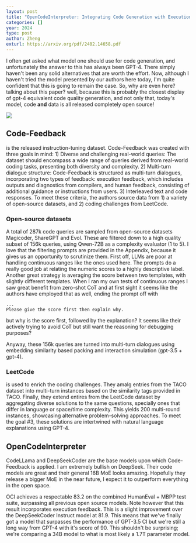 ```yaml
---
layout: post
title: "OpenCodeInterpreter: Integrating Code Generation with Execution and Refinement"
categories: []
year: 2024
type: post
author: Zheng
exturl: https://arxiv.org/pdf/2402.14658.pdf
---
```


I often get asked what model one should use for code generation, and unfortunately the answer to this has always been GPT-4. There simply haven't been any solid alternatives that are worth the effort. Now, although I haven't tried the model presented by our authors here today, I'm quite confident that this is going to remain the case. So, why are even here? talking about this paper? well, because this is probably the closest display of gpt-4 equivalent code quality generation, and not only that, today's model, code **and** data is all released completely open source! 

![](/images/opencodeinterpreter_humaneval.png)

## Code-Feedback
is the released instruction-tuning dataset. Code-Feedback was created with three goals in mind: 1) Diverse and challenging real-world queries: The dataset should encompass a wide range of queries derived from real-world coding tasks, presenting both diversity and complexity. 2) Multi-turn dialogue structure: Code-Feedback is structured as multi-turn dialogues, incorporating two types of feedback: execution feedback, which includes outputs and diagnostics from compilers, and human feedback, consisting of additional guidance or instructions from users. 3)  Interleaved text and code responses. To meet these criteria, the authors source data from 1) a variety of open-source datasets, and 2) coding challenges from LeetCode. 

### Open-source datasets
A total of 287k code queries are sampled from open-source datasets Magicoder, ShareGPT and Evol. These are filtered down to a high quality subset of 156k queries, using Qwen-72B as a complexity evaluator (1 to 5). I love that the filtering prompts are provided in the Appendix, because it gives us an opportunity to scrutinize them. First off, LLMs are poor at handling continuous ranges like the ones used here. The prompts do a really good job at relating the numeric scores to a highly descriptive label. Another great strategy is averaging the score between two templates, with slightly different templates. When I ran my own tests of continuous ranges I saw great benefit from zero-shot CoT and at first sight it seems like the authors have employed that as well, ending the prompt off with 

```
...
Please give the score first then explain why.
```
but why is the score first, followed by the explanation? It seems like their actively trying to avoid CoT but still want the reasoning for debugging purposes?

Anyway, these 156k queries are turned into multi-turn dialogues using embedding similarity based packing and interaction simulation (gpt-3.5 + gpt-4). 

### LeetCode
is used to enrich the coding challenges. They amalg entries from the TACO dataset into multi-turn instances based on the similarity tags provided in TACO. Finally, they extend entires from the LeetCode dataset by aggregating diverse solutions to the same questions, specially ones that differ in language or space/time complexity. This yields 200 multi-round instances, showcasing alternative problem-solving approaches. To meet the goal #3, these solutions are intertwined with natural language explanations using GPT-4.

## OpenCodeInterpreter
CodeLLama and DeepSeekCoder are the base models upon which Code-Feedback is applied. I am extremely bullish on DeepSeek. Their code models are great and their general 16B MoE looks amazing. Hopefully they release a bigger MoE in the near future, I expect it to outperform everything in the open space. 

OCI achieves a respectable 83.2 on the combined HumanEval + MBPP test suite, surpassing all previous open source models. Note however that this result incorporates execution feedback. This is a slight improvement over the DeepSeekCoder Instruct model at 81.9. This means that we've finally got a model that surpasses the performance of GPT-3.5 CI but we're still a long way from GPT-4 with it's score of 90. This shouldn't be surprising; we're comparing a 34B model to what is most likely a 1.7T parameter model. 